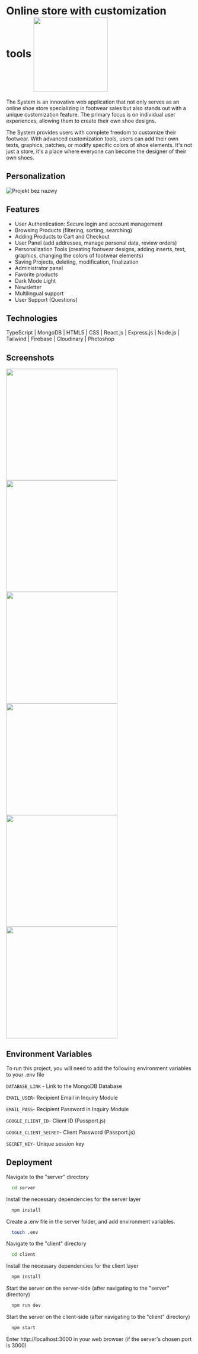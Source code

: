 # Online store with customization tools <img src="https://github.com/mateuszzientek/product-customization-store/blob/master/logo.png" width="200" align="center"/>

The System is an innovative web application that not only serves as an online shoe store specializing in footwear sales but also stands out with a unique customization feature. The primary focus is on individual user experiences, allowing them to create their own shoe designs.

The System provides users with complete freedom to customize their footwear. With advanced customization tools, users can add their own texts, graphics, patches, or modify specific colors of shoe elements. It's not just a store, it's a place where everyone can become the designer of their own shoes.


## Personalization 
![Projekt bez nazwy](https://github.com/mateuszzientek/product-customization-store/assets/101110887/ef83a751-54e6-45b5-b513-7f808de54298)

## Features

- User Authentication: Secure login and account management
- Browsing Products (filtering, sorting, searching)
- Adding Products to Cart and Checkout
- User Panel (add addresses, manage personal data, review orders)
- Personalization Tools (creating footwear designs, adding inserts, text, graphics, changing the colors of footwear elements)
- Saving Projects, deleting, modification, finalization
- Administrator panel 
- Favorite products
- Dark Mode Light 
- Newsletter
- Multilingual support
- User Support (Questions)

## Technologies

TypeScript | MongoDB | HTML5 | CSS | React.js | Express.js | Node.js | Tailwind | Firebase | Cloudinary | Photoshop

## Screenshots

<img src="https://github.com/mateuszzientek/product-customization-store/assets/101110887/1536968b-1083-48a7-8912-999eb3d4ec75" width="300" /> <img src="https://github.com/mateuszzientek/product-customization-store/assets/101110887/1f70af46-e705-4e62-8b09-e682b0ca0252" width="300" /> <img src="https://github.com/mateuszzientek/product-customization-store/assets/101110887/cdf8a4c1-5882-49da-b449-614d939319a0" width="300" /> <img src="https://github.com/mateuszzientek/product-customization-store/assets/101110887/8b647b0b-d79d-4725-9e30-ab7b4b67891d" width="300" /> <img src="https://github.com/mateuszzientek/product-customization-store/assets/101110887/a600855e-da39-4b6f-ab19-a713677a7163" width="300" /> <img src="https://github.com/mateuszzientek/product-customization-store/assets/101110887/485abfd9-bd18-4c00-bb1d-220de8360d8c" width="300" />

## Environment Variables

To run this project, you will need to add the following environment variables to your .env file

`DATABASE_LINK` - Link to the MongoDB Database

`EMAIL_USER`- Recipient Email in Inquiry Module

`EMAIL_PASS`- Recipient Password in Inquiry Module

`GOOGLE_CLIENT_ID`- Client ID (Passport.js)

`GOOGLE_CLIENT_SECRET`- Client Password (Passport.js)

`SECRET_KEY`- Unique session key

## Deployment

Navigate to the "server" directory

```bash
  cd server
```
Install the necessary dependencies for the server layer
```bash
  npm install
```
Create a .env file in the server folder, and add environment variables.
```bash
  touch .env
```
Navigate to the "client" directory
```bash
  cd client
```
Install the necessary dependencies for the client layer
```bash
  npm install
```
Start the server on the server-side (after navigating to the "server" directory) 
```bash
  npm run dev
```
Start the server on the client-side (after navigating to the "client" directory) 
```bash
  npm start
```
Enter http://localhost:3000 in your web browser (if the server's chosen port is 3000)

